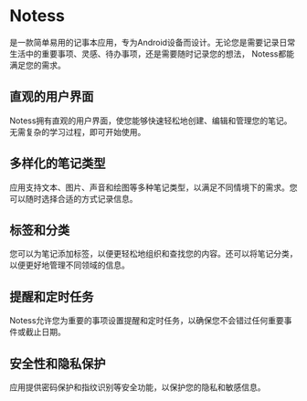 # Notess

是一款简单易用的记事本应用，专为Android设备而设计。无论您是需要记录日常生活中的重要事项、灵感、待办事项，还是需要随时记录您的想法， Notess都能满足您的需求。

## 直观的用户界面

Notess拥有直观的用户界面，使您能够快速轻松地创建、编辑和管理您的笔记。无需复杂的学习过程，即可开始使用。

## 多样化的笔记类型

应用支持文本、图片、声音和绘图等多种笔记类型，以满足不同情境下的需求。您可以随时选择合适的方式记录信息。

## 标签和分类

 您可以为笔记添加标签，以便更轻松地组织和查找您的内容。还可以将笔记分类，以便更好地管理不同领域的信息。

## 提醒和定时任务

 Notess允许您为重要的事项设置提醒和定时任务，以确保您不会错过任何重要事件或截止日期。

## 安全性和隐私保护

 应用提供密码保护和指纹识别等安全功能，以保护您的隐私和敏感信息。
